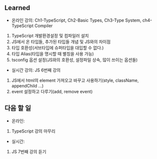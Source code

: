 ## Learned
- 온라인 강의: Ch1-TypeScript, Ch2-Basic Types, Ch3-Type System, ch4-TypeScript Compiler
1. TypeScript 개발환경설정 및 컴파일러 설치
2. JS에서 온 타입들, 추가된 타입들 개념 및 JS와의 차이점
3. 타입 호환성(서브타입에 슈퍼타입을 대입할 수 없다.)
4. 타입 Alias(타입을 명시할 때 별칭을 사용 가능)
5. tsconfig 옵션 설정(JS와의 호환성, 설정파일 상속, 많이 쓰이는 옵션들)
- 실시간 강의: JS 6번째 강의
1. JS에서 html의 element 가져오고 바꾸고 사용하기(style, className, appendChild ...)
2. event 설정하고 다루기(add, remove event)

## 다음 할 일
- 온라인: 
1. TypeScript 강의 마무리
- 실시간: 
1. JS 7번째 강의 듣기
